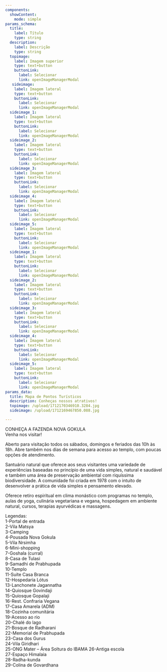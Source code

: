 ```yaml
---
components:
  showContent:
    mode: simple
params_schema:
  title:
    label: Título
    type: string
  description:
    label: Descrição
    type: string
  topimage:
    label: Imagem superior
    type: text+button
    buttonLink:
      label: Selecionar
      link: openImageManagerModal
   sideimage:
    label: Imagem lateral
    type: text+button
    buttonLink:
      label: Selecionar
      link: openImageManagerModal
  sideimage_1:
    label: Imagem lateral
    type: text+button
    buttonLink:
      label: Selecionar
      link: openImageManagerModal
  sideimage_2:
    label: Imagem lateral
    type: text+button
    buttonLink:
      label: Selecionar
      link: openImageManagerModal
  sideimage_3:
    label: Imagem lateral
    type: text+button
    buttonLink:
      label: Selecionar
      link: openImageManagerModal
  sideimage_4:
    label: Imagem lateral
    type: text+button
    buttonLink:
      label: Selecionar
      link: openImageManagerModal
  sideimage_5:
    label: Imagem lateral
    type: text+button
    buttonLink:
      label: Selecionar
      link: openImageManagerModal
  sideimage_1:
    label: Imagem lateral
    type: text+button
    buttonLink:
      label: Selecionar
      link: openImageManagerModal
  sideimage_2:
    label: Imagem lateral
    type: text+button
    buttonLink:
      label: Selecionar
      link: openImageManagerModal
  sideimage_3:
    label: Imagem lateral
    type: text+button
    buttonLink:
      label: Selecionar
      link: openImageManagerModal
  sideimage_4:
    label: Imagem lateral
    type: text+button
    buttonLink:
      label: Selecionar
      link: openImageManagerModal
  sideimage_5:
    label: Imagem lateral
    type: text+button
    buttonLink:
      label: Selecionar
      link: openImageManagerModal
params_data:
  title: Mapa de Pontos Turísticos
  description: Conheças nossos atrativos!
  topimage: /upload/1712170346910.3284.jpg
  sideimage: /upload/1712169467850.088.jpg

---
```


CONHEÇA A FAZENDA NOVA GOKULA  
Venha nos visitar!

Aberto para visitação todos os sábados, domingos e feriados das 10h às 18h. Abre também nos dias de semana para acesso ao templo, com poucas opções de atendimento.

Santuário natural que oferece aos seus visitantes uma variedade de experiências baseadas no princípio de uma vida simples, natural e saudável e também uma área de preservação ambiental com riquíssima biodiversidade. A comunidade foi criada em 1978 com o intuito de desenvolver a prática de vida simples e pensamento elevado.

Oferece retiro espiritual em clima monástico com programas no templo, aulas de yoga, culinária vegetariana e vegana, hospedagem em ambiente natural, cursos, terapias ayurvédicas e massagens.

Legendas:  
1-Portal de entrada  
2-Vila Matsya  
3-Camping  
4-Pousada Nova Gokula  
5-Vila Nrsimha  
6-Mini-shopping  
7-Goshala (curral)  
8-Casa de Tulasi  
9-Samadhi de Prabhupada  
10-Templo  
11-Suíte Casa Branca  
12-Hospedaria Lótus  
13-Lanchonete Jagannatha  
14-Quiosque Govindaji  
15-Quiosque Gopalaji  
16-Rest. Confraria Vegana  
17-Casa Amarela (ADM)  
18-Cozinha comunitária  
19-Acesso ao rio  
20-Chalé do lago  
21-Bosque de Radharani  
22-Memorial de Prabhupada  
23-Casa dos Gurus  
24-Vila Giridhari  
25-ONG Mater – Área Soltura do IBAMA
26-Antiga escola  
27-Espaço Himalaia  
28-Radha-kunda  
29-Colina de Govardhana